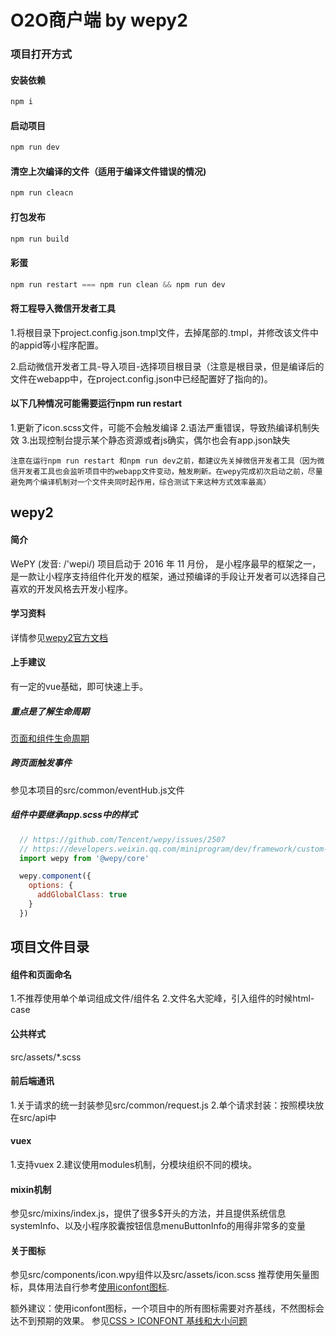 # O2O商户端 by wepy2

### 项目打开方式

#### 安装依赖
```javascript
npm i
```
#### 启动项目
```javascript
npm run dev
```

#### 清空上次编译的文件（适用于编译文件错误的情况)
```javascript
npm run cleacn
```

#### 打包发布
```javascript
npm run build
```

#### 彩蛋
```javascript
npm run restart === npm run clean && npm run dev
```

#### 将工程导入微信开发者工具
1.将根目录下project.config.json.tmpl文件，去掉尾部的.tmpl，并修改该文件中的appid等小程序配置。

2.启动微信开发者工具-导入项目-选择项目根目录（注意是根目录，但是编译后的文件在webapp中，在project.config.json中已经配置好了指向的)。

#### 以下几种情况可能需要运行npm run restart
1.更新了icon.scss文件，可能不会触发编译
2.语法严重错误，导致热编译机制失效
3.出现控制台提示某个静态资源或者js确实，偶尔也会有app.json缺失

`
注意在运行npm run restart 和npm run dev之前，都建议先关掉微信开发者工具（因为微信开发者工具也会监听项目中的webapp文件变动，触发刷新。在wepy完成初次启动之前，尽量避免两个编译机制对一个文件夹同时起作用，综合测试下来这种方式效率最高）
`

## wepy2

#### 简介
WePY (发音: /'wepi/) 项目启动于 2016 年 11 月份， 是小程序最早的框架之一，是一款让小程序支持组件化开发的框架，通过预编译的手段让开发者可以选择自己喜欢的开发风格去开发小程序。

#### 学习资料
详情参见[wepy2官方文档](https://wepyjs.github.io/wepy-docs/2.x/#/)

#### 上手建议
有一定的vue基础，即可快速上手。

##### 重点是了解生命周期
[页面和组件生命周期](https://wepyjs.github.io/wepy-docs/2.x/#/base/instance?id=%e9%a1%b5%e9%9d%a2%e7%94%9f%e5%91%bd%e5%91%a8%e6%9c%9f)

##### 跨页面触发事件
参见本项目的src/common/eventHub.js文件

##### 组件中要继承app.scss中的样式
```javascript
  // https://github.com/Tencent/wepy/issues/2507
  // https://developers.weixin.qq.com/miniprogram/dev/framework/custom-component/wxml-wxss.html
  import wepy from '@wepy/core'

  wepy.component({
    options: {
      addGlobalClass: true
    }
  })
```

## 项目文件目录
#### 组件和页面命名
1.不推荐使用单个单词组成文件/组件名
2.文件名大驼峰，引入组件的时候html-case
#### 公共样式
src/assets/*.scss
#### 前后端通讯
1.关于请求的统一封装参见src/common/request.js
2.单个请求封装：按照模块放在src/api中
#### vuex
1.支持vuex
2.建议使用modules机制，分模块组织不同的模块。
#### mixin机制
参见src/mixins/index.js，提供了很多$开头的方法，并且提供系统信息systemInfo、以及小程序胶囊按钮信息menuButtonInfo的用得非常多的变量
#### 关于图标
参见src/components/icon.wpy组件以及src/assets/icon.scss
推荐使用矢量图标，具体用法自行参考[使用iconfont图标](https://www.jianshu.com/p/7fc08b1b4d85).

额外建议：使用iconfont图标，一个项目中的所有图标需要对齐基线，不然图标会达不到预期的效果。
参见[CSS > ICONFONT 基线和大小问题](https://blog.csdn.net/weixin_34114823/article/details/88967683)
